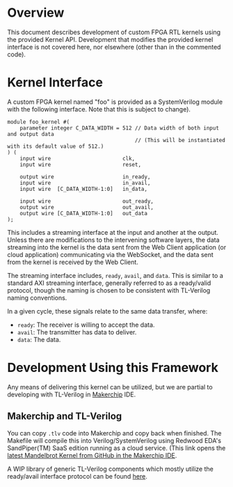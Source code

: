 # Overview

This document describes development of custom FPGA RTL kernels using the provided Kernel API. Development that modifies the provided kernel interface is not covered here, nor elsewhere (other than in the commented code).



# Kernel Interface

A custom FPGA kernel named "foo" is provided as a SystemVerilog module with the following interface. Note that this is subject to change).

```
module foo_kernel #(
    parameter integer C_DATA_WIDTH = 512 // Data width of both input and output data
                                         // (This will be instantiated with its default value of 512.)
) (
    input wire                       clk,
    input wire                       reset,

    output wire                      in_ready,
    input wire                       in_avail,
    input wire  [C_DATA_WIDTH-1:0]   in_data,

    input wire                       out_ready,
    output wire                      out_avail,
    output wire [C_DATA_WIDTH-1:0]   out_data
);
```

This includes a streaming interface at the input and another at the output. Unless there are modifications to the intervening software layers, the data streaming into the kernel is the data sent from the Web Client application (or cloud application) communicating via the WebSocket, and the data sent from the kernel is received by the Web Client.

The streaming interface includes, `ready`, `avail`, and `data`. This is similar to a standard AXI streaming interface, generally referred to as a ready/valid protocol, though the naming is chosen to be consistent with TL-Verilog naming conventions.

In a given cycle, these signals relate to the same data transfer, where:

  - `ready`: The receiver is willing to accept the data.
  - `avail`: The transmitter has data to deliver.
  - `data`: The data.
  


# Development Using this Framework

Any means of delivering this kernel can be utilized, but we are partial to developing with TL-Verilog in  [Makerchip](https://makerchip.com/) IDE.


## Makerchip and TL-Verilog

You can copy `.tlv` code into Makerchip and copy back when finished. The Makefile will compile this into Verilog/SystemVerilog using
Redwood EDA's SandPiper(TM) SaaS edition running as a cloud service. (This link opens the
<a href="http://www.makerchip.com/sandbox?code_url=https:%2F%2Fraw.githubusercontent.com%2Falessandrocomodi%2Ffpga-webserver%2Fmaster%2Fapps%2Fmandelbrot%2Ffpga%2Fsrc%2Fmandelbrot_kernel.tlv" target="_blank">latest Mandelbrot Kernel from GitHub in the Makerchip IDE</a>.

A WIP library of generic TL-Verilog components which mostly utilize the ready/avail interface protocol can be found <a href="https://github.com/stevehoover/tlv_flow_lib" target="_blank">here</a>.

